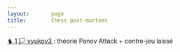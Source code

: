 ```yaml
---
layout:       page
title:        Chess post-mortems
---
```



[ ♞  1 🏳  vyukov3 ](https://lichess.org/study/2idugIW1/iceyd70O) : théorie Panov Attack + contre-jeu laissé

